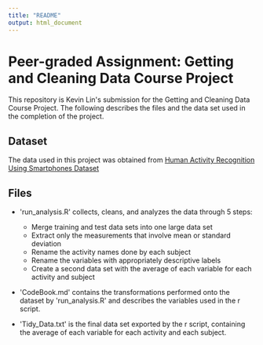 ```yaml
---
title: "README"
output: html_document
---
```

# Peer-graded Assignment: Getting and Cleaning Data Course Project

This repository is Kevin Lin's submission for the Getting and Cleaning Data Course Project. The following describes the files and the data set used in the completion of the project. 

## Dataset
The data used in this project was obtained from [Human Activity Recognition Using Smartphones Dataset](https://d396qusza40orc.cloudfront.net/getdata%2Fprojectfiles%2FUCI%20HAR%20Dataset.zip)

## Files
- 'run_analysis.R' collects, cleans, and analyzes the data through 5 steps: 
    - Merge training and test data sets into one large data set 
    - Extract only the measurements that involve mean or standard deviation 
    - Rename the activity names done by each subject
    - Rename the variables with appropriately descriptive labels 
    - Create a second data set with the average of each variable for each activity and subject

- 'CodeBook.md' contains the transformations performed onto the dataset by 'run_analysis.R' and describes the variables used in the r script. 

- 'Tidy_Data.txt' is the final data set exported by the r script, containing the average of each variable for each activity and each subject. 